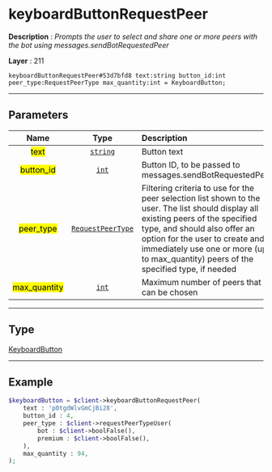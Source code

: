 # keyboardButtonRequestPeer

**Description** : *Prompts the user to select and share one or more peers with the bot using messages.sendBotRequestedPeer*

**Layer** : 211

```tl
keyboardButtonRequestPeer#53d7bfd8 text:string button_id:int peer_type:RequestPeerType max_quantity:int = KeyboardButton;
```

---

## Parameters

| Name | Type | Description |
| :---: | :---: | :--- |
| <mark>text</mark> | [`string`](type/string) | Button text |
| <mark>button_id</mark> | [`int`](type/int) | Button ID, to be passed to messages.sendBotRequestedPeer |
| <mark>peer_type</mark> | [`RequestPeerType`](type/RequestPeerType) | Filtering criteria to use for the peer selection list shown to the user. The list should display all existing peers of the specified type, and should also offer an option for the user to create and immediately use one or more (up to max_quantity) peers of the specified type, if needed |
| <mark>max_quantity</mark> | [`int`](type/int) | Maximum number of peers that can be chosen |

---

## Type

[KeyboardButton](type/KeyboardButton)

---

## Example

```php
$keyboardButton = $client->keyboardButtonRequestPeer(
	text : 'p0tgdWlvGmCjBi28',
	button_id : 4,
	peer_type : $client->requestPeerTypeUser(
		bot : $client->boolFalse(),
		premium : $client->boolFalse(),
	),
	max_quantity : 94,
);
```